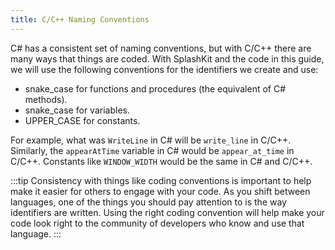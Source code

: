 ```yaml
---
title: C/C++ Naming Conventions
---
```


C# has a consistent set of naming conventions, but with C/C++ there are many ways that things are coded. With SplashKit and the code in this guide, we will use the following conventions for the identifiers we create and use:

- snake_case for functions and procedures (the equivalent of C# methods).
- snake_case for variables.
- UPPER_CASE for constants.

For example, what was `WriteLine` in C# will be `write_line` in C/C++. Similarly, the `appearAtTime` variable in C# would be `appear_at_time` in C/C++. Constants like `WINDOW_WIDTH` would be the same in C# and C/C++.

:::tip
Consistency with things like coding conventions is important to help make it easier for others to engage with your code. As you shift between languages, one of the things you should pay attention to is the way identifiers are written. Using the right coding convention will help make your code look right to the community of developers who know and use that language.
:::
